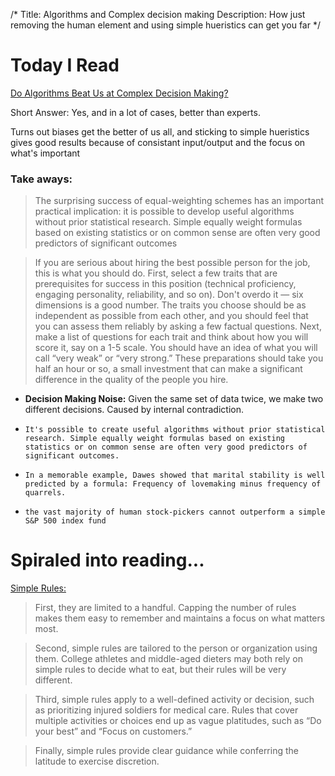 /*
Title: Algorithms and Complex decision making
Description: How just removing the human element and using simple hueristics can get you far
*/

# Today I Read

[Do Algorithms Beat Us at Complex Decision Making?](https://www.farnamstreetblog.com/2017/03/algorithms-complex-decision-making/)

Short Answer: Yes, and in a lot of cases, better than experts.

Turns out biases get the better of us all, and sticking to simple hueristics gives good results because of consistant input/output and the focus on what's important

### Take aways:

> The surprising success of equal-weighting schemes has an important practical implication: it is possible to develop useful algorithms without prior statistical research. Simple equally weight formulas based on existing statistics or on common sense are often very good predictors of significant outcomes

> If you are serious about hiring the best possible person for the job, this is what you should do. First, select a few traits that are prerequisites for success in this position (technical proficiency, engaging personality, reliability, and so on). Don't overdo it — six dimensions is a good number. The traits you choose should be as independent as possible from each other, and you should feel that you can assess them reliably by asking a few factual questions. Next, make a list of questions for each trait and think about how you will score it, say on a 1-5 scale. You should have an idea of what you will call “very weak” or “very strong.”
These preparations should take you half an hour or so, a small investment that can make a significant difference in the quality of the people you hire.

* __Decision Making Noise:__ Given the same set of data twice, we make two different decisions. Caused by internal contradiction.

* `It's possible to create useful algorithms without prior statistical research. Simple equally weight formulas based on existing statistics or on common sense are often very good predictors of significant outcomes.`

* `In a memorable example, Dawes showed that marital stability is well predicted by a formula: Frequency of lovemaking minus frequency of quarrels.`

* `the vast majority of human stock-pickers cannot outperform a simple S&P 500 index fund`

# Spiraled into reading...

[Simple Rules: ](https://www.farnamstreetblog.com/2015/07/simple-rules/)

> First, they are limited to a handful. Capping the number of rules makes them easy to remember and maintains a focus on what matters most. 

> Second, simple rules are tailored to the person or organization using them. College athletes and middle-aged dieters may both rely on simple rules to decide what to eat, but their rules will be very different. 

> Third, simple rules apply to a well-defined activity or decision, such as prioritizing injured soldiers for medical care. Rules that cover multiple activities or choices end up as vague platitudes, such as “Do your best” and “Focus on customers.” 

> Finally, simple rules provide clear guidance while conferring the latitude to exercise discretion.


